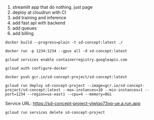 1. streamlit app that do nothing. just page
2. deploy at cloudrun with CI
3. add training and inference
4. add fast api with backend
5. add queues
6. add billing


```angular2html
docker build --progress=plain -t sd-concept:latest ./
```
```angular2html
docker run -p 1234:1234 --gpus all -d sd-concept:latest
```
```angular2html
gcloud services enable containerregistry.googleapis.com
```
```angular2html
gcloud auth configure-docker
``` 
```angular2html
docker push gcr.io/sd-concept-project/sd-concept:latest
```
```angular2html
gcloud run deploy sd-concept-project --image=gcr.io/sd-concept-project/sd-concept:latest --max-instances=10 --min-instances=1 --port=1234 --region=us-east1 --cpu=4 --memory=8Gi
```
Service URL: https://sd-concept-project-ylwlqo73vq-ue.a.run.app
```angular2html
gcloud run services delete sd-concept-project
```
